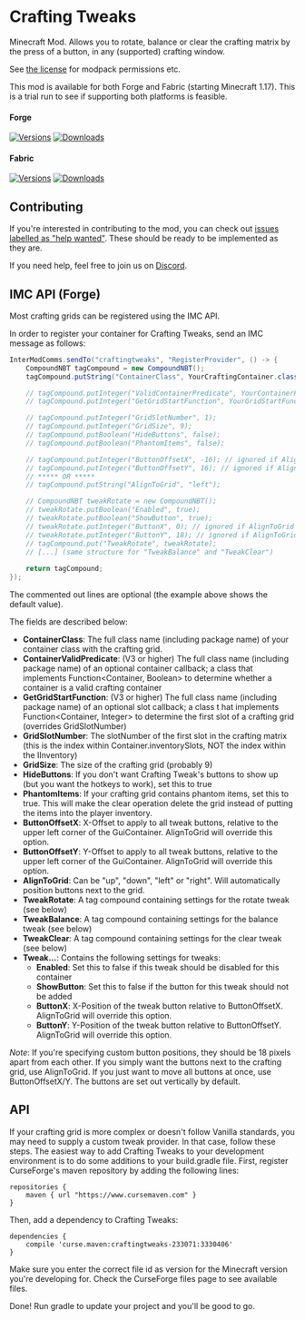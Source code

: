 # Crafting Tweaks

Minecraft Mod. Allows you to rotate, balance or clear the crafting matrix by the press of a button, in any (supported) crafting window.

See [the license](LICENSE) for modpack permissions etc.

This mod is available for both Forge and Fabric (starting Minecraft 1.17). This is a trial run to see if supporting both platforms is feasible.

#### Forge

[![Versions](http://cf.way2muchnoise.eu/versions/233071_latest.svg)](https://minecraft.curseforge.com/projects/crafting-tweaks) [![Downloads](http://cf.way2muchnoise.eu/full_233071_downloads.svg)](https://minecraft.curseforge.com/projects/crafting-tweaks)

#### Fabric

[![Versions](http://cf.way2muchnoise.eu/versions/_latest.svg)](https://minecraft.curseforge.com/projects/crafting-tweaks-fabric) [![Downloads](http://cf.way2muchnoise.eu/full__downloads.svg)](https://minecraft.curseforge.com/projects/crafting-tweaks-fabric)

## Contributing

If you're interested in contributing to the mod, you can check out [issues labelled as "help wanted"](https://github.com/ModdingForBlockheads/CraftingTweaks/issues?q=is%3Aopen+is%3Aissue+label%3A%22help+wanted%22). These should be ready to be implemented as they are.

If you need help, feel free to join us on [Discord](https://discord.gg/scGAfXC).

## IMC API (Forge)
Most crafting grids can be registered using the IMC API.

In order to register your container for Crafting Tweaks, send an IMC message as follows:

```java
InterModComms.sendTo("craftingtweaks", "RegisterProvider", () -> {
    CompoundNBT tagCompound = new CompoundNBT();
    tagCompound.putString("ContainerClass", YourCraftingContainer.class.getName());

    // tagCompound.putInteger("ValidContainerPredicate", YourContainerPredicate.class.getName());
    // tagCompound.putInteger("GetGridStartFunction", YourGridStartFunction.class.getName());

    // tagCompound.putInteger("GridSlotNumber", 1);
    // tagCompound.putInteger("GridSize", 9);
    // tagCompound.putBoolean("HideButtons", false);
    // tagCompound.putBoolean("PhantomItems", false);

    // tagCompound.putInteger("ButtonOffsetX", -16); // ignored if AlignToGrid is set
    // tagCompound.putInteger("ButtonOffsetY", 16); // ignored if AlignToGrid is set
    // ***** OR *****
    // tagCompound.putString("AlignToGrid", "left");

    // CompoundNBT tweakRotate = new CompoundNBT();
    // tweakRotate.putBoolean("Enabled", true);
    // tweakRotate.putBoolean("ShowButton", true);
    // tweakRotate.putInteger("ButtonX", 0); // ignored if AlignToGrid is set
    // tweakRotate.putInteger("ButtonY", 18); // ignored if AlignToGrid is set
    // tagCompound.put("TweakRotate", tweakRotate);
    // [...] (same structure for "TweakBalance" and "TweakClear")
    
    return tagCompound;
});
```

The commented out lines are optional (the example above shows the default value).

The fields are described below:
* **ContainerClass**: The full class name (including package name) of your container class with the crafting grid.
* **ContainerValidPredicate**: (V3 or higher) The full class name (including package name) of an optional container callback; a class that implements Function<Container, Boolean> to determine whether a container is a valid crafting container
* **GetGridStartFunction**: (V3 or higher) The full class name (including package name) of an optional slot callback; a class t hat implements Function<Container, Integer> to determine the first slot of a crafting grid (overrides GridSlotNumber)
* **GridSlotNumber**: The slotNumber of the first slot in the crafting matrix (this is the index within Container.inventorySlots, NOT the index within the IInventory)
* **GridSize**: The size of the crafting grid (probably 9)
* **HideButtons**: If you don't want Crafting Tweak's buttons to show up (but you want the hotkeys to work), set this to true
* **PhantomItems**: If your crafting grid contains phantom items, set this to true. This will make the clear operation delete the grid instead of putting the items into the player inventory.
* **ButtonOffsetX**: X-Offset to apply to all tweak buttons, relative to the upper left corner of the GuiContainer. AlignToGrid will override this option.
* **ButtonOffsetY**: Y-Offset to apply to all tweak buttons, relative to the upper left corner of the GuiContainer. AlignToGrid will override this option.
* **AlignToGrid**: Can be "up", "down", "left" or "right". Will automatically position buttons next to the grid.
* **TweakRotate**: A tag compound containing settings for the rotate tweak (see below)
* **TweakBalance**: A tag compound containing settings for the balance tweak (see below)
* **TweakClear**: A tag compound containing settings for the clear tweak (see below)
* **Tweak...**: Contains the following settings for tweaks:
  * **Enabled**: Set this to false if this tweak should be disabled for this container
  * **ShowButton**: Set this to false if the button for this tweak should not be added
  * **ButtonX**: X-Position of the tweak button relative to ButtonOffsetX. AlignToGrid will override this option.
  * **ButtonY**: Y-Position of the tweak button relative to ButtonOffsetY. AlignToGrid will override this option.

*Note*: If you're specifying custom button positions, they should be 18 pixels apart from each other. If you simply want the buttons next to the crafting grid, use AlignToGrid. If you just want to move all buttons at once, use ButtonOffsetX/Y. The buttons are set out vertically by default.

## API

If your crafting grid is more complex or doesn't follow Vanilla standards, you may need to supply a custom tweak provider. In that case, follow these steps.
The easiest way to add Crafting Tweaks to your development environment is to do some additions to your build.gradle file. First, register CurseForge's maven repository by adding the following lines:

```
repositories {
    maven { url "https://www.cursemaven.com" }
}
```

Then, add a dependency to Crafting Tweaks:

```
dependencies {
    compile 'curse.maven:craftingtweaks-233071:3330406'
}
```

Make sure you enter the correct file id as version for the Minecraft version you're developing for. Check the CurseForge files page to see available files.

Done! Run gradle to update your project and you'll be good to go.
